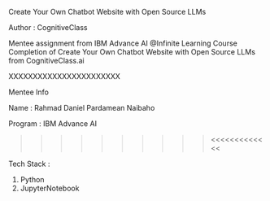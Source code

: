 Create Your Own Chatbot Website with Open Source LLMs

Author : CognitiveClass

Mentee assignment from IBM Advance AI @Infinite Learning Course Completion of Create Your Own Chatbot Website with Open Source LLMs from CognitiveClass.ai

XXXXXXXXXXXXXXXXXXXXXXX

Mentee Info

Name : Rahmad Daniel Pardamean Naibaho

Program : IBM Advance AI

>>>>>>>>>><<<<<<<<<<<<<

Tech Stack :
1. Python
2. JupyterNotebook
